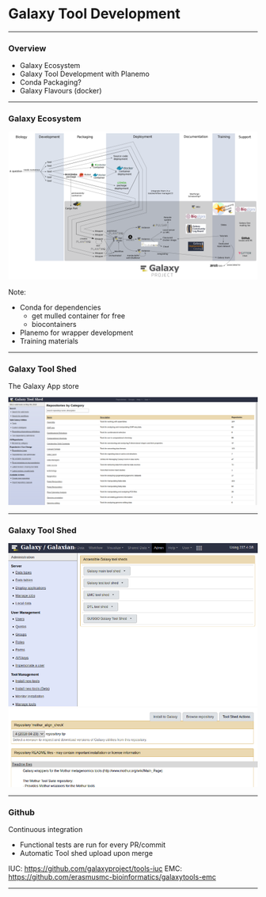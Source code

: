 # Galaxy Tool Development


---

### Overview

- Galaxy Ecosystem
- Galaxy Tool Development with Planemo
- Conda Packaging?
- Galaxy Flavours (docker)

---

### Galaxy Ecosystem

![](assets/images/galaxy/galaxy_ecosystem.png)

Note:
- Conda for dependencies
  - get mulled container for free
  - biocontainers
- Planemo for wrapper development
- Training materials

---

### Galaxy Tool Shed

The Galaxy App store

![](assets/images/galaxy/toolshed_screenshot.png)


---

### Galaxy Tool Shed

![](assets/images/galaxy/galaxy_admin_toolsheds.png)
![](assets/images/galaxy/toolshed_install.png)


---

### Github

<div class="left small">
Continuous integration
<ul>
<li>Functional tests are run for every PR/commit</li>
<li>Automatic Tool shed upload upon merge</li>
</ul>
</div>
<div class="right">

</div>

IUC: https://github.com/galaxyproject/tools-iuc
EMC: https://github.com/erasmusmc-bioinformatics/galaxytools-emc


---

###
